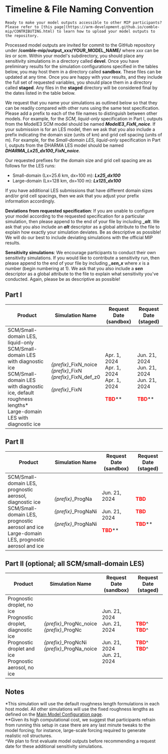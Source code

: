 # Timeline & File Naming Convention

```{attention}
Ready to make your model outputs accessible to other MIP participants? Please refer to [this page](https://arm-development.github.io/comble-mip/CONTRIBUTING.html) to learn how to upload your model outputs to the repository.
```

Processed model outputs are invited for commit to the GitHub repository under **/comble-mip/output_xxx/YOUR_MODEL_NAME/** where *xxx* can be *les* or *scm*. Within your model's subdirectory, you should place any sensitivity simulations in a directory called **devel**. Once you have preliminary results for the simulation configurations specified in the tables below, you may host them in a directory called **sandbox**. These files can be updated at any time. Once you are happy with your results, and they include the full set of requested variables, you should place them in a directory called **staged**. Any files in the **staged** directory will be considered final by the dates listed in the table below.

We request that you name your simulations as outlined below so that they can be readily compared with other runs using the same test specification. Please add a prefix to each of the file names to distinguish between other models. For example, for the *SCM, liquid-only* specification in Part I, outputs from the ModelE3 SCM model should be named ***ModelE3_FixN_noice***. If your submission is for an LES model, then we ask that you also include a prefix indicating the domain size (units of km) and grid cell spacing (units of m). For example, for the *Small-domain LES, liquid-only* specification in Part I, outputs from the DHARMA LES model should be named ***DHARMA_Lx25_dx100_FixN_noice***.

Our requested prefixes for the domain size and grid cell spacing are as follows for the LES runs:
* Small-domain (Lx=25.6 km, dx=100 m): ***Lx25_dx100***
* Large-domain (Lx=128 km, dx=100 m): ***Lx125_dx100***

If you have additional LES submissions that have different domain sizes and/or grid cell spacings, then we ask that you adjust your prefix information accordingly.

**Deviations from requested specification**: If you are unable to configure your model according to the requested specification for a particular simulation, then please append to the end of your file by including ***_alt***. We ask that you also include an ***alt*** descriptor as a global attribute to the file to explain how exactly your simulation deviates. Be as descriptive as possible! We will do our best to include deviating simulations with the official MIP results.

**Sensitivity simulations**: We encourage participants to conduct their own sensitivity simulations. If you would like to contribute a sensitivity run, then please append to the end of your file by including ***_sen_x*** where *x* is a number (begin numbering at 1). We ask that you also include a ***sen*** descriptor as a global attribute to the file to explain what sensitivity you've conducted. Again, please be as descriptive as possible!

## Part I
| Product                                                                                                                                                      | Simulation Name                                                                        | Request Date (sandbox)                                                                                    | Request Date (staged)                                                                                    |
|--------------------------------------------------------------------------------------------------------------------------------------------------------------|----------------------------------------------------------------------------------------|---------------------------------------------------------------------------------------------|---------------------------------------------------------------------------------------------|
| SCM/Small-domain LES, liquid-only<br>SCM/Small-domain LES with diagnostic ice<br>SCM/Small-domain LES with diagnostic ice, default roughness lengths*<br>Large-domain LES with diagnostic ice | *{prefix}*_FixN_noice<br>*{prefix}*_FixN<br>*{prefix}*_FixN_def_z0<br><br>*{prefix}*_FixN | Apr. 1, 2024<br>Apr. 1, 2024<br>Apr. 1, 2024<br><br><span style="color:red">**TBD**</span>** | Jun. 21, 2024<br>Jun. 21, 2024<br>Jun. 21, 2024<br><br><span style="color:red">**TBD**</span>** |

## Part II
| Product                                                                                                                                                      | Simulation Name                                                  | Request Date (sandbox)                                                                                    | Request Date (staged)                                                                                    |
|--------------------------------------------------------------------------------------------------------------------------------------------------------------|------------------------------------------------------------------|---------------------------------------------------------------------------|---------------------------------------------------------------------------|
| SCM/Small-domain LES, prognostic aerosol, diagnostic ice<br>SCM/Small-domain LES, prognostic aerosol and ice<br>Large-domain LES, prognostic aerosol and ice | *{prefix}*_ProgNa<br><br>*{prefix}*_ProgNaNi<br><br>*{prefix}*_ProgNaNi | Jun. 21, 2024<br><br>Jun. 21, 2024<br><br><span style="color:red">**TBD**</span>** | <span style="color:red">**TBD**</span>**<br><br><span style="color:red">**TBD**</span>**<br><br><span style="color:red">**TBD**</span>** |

## Part II (optional; all SCM/small-domain LES)
| Product                                                                                                                      | Simulation Name                                                                                | Request Date (sandbox)                                                                                    | Request Date (staged)                                                                                    |
|------------------------------------------------------------------------------------------------------------------------------|------------------------------------------------------------------------------------------------|--------------------------------------------------------------|--------------------------------------------------------------|
| Prognostic droplet, no ice<br>Prognostic droplet, diagnostic ice<br>Prognostic droplet and ice<br>Prognostic aerosol, no ice | *{prefix}*_ProgNc_noice<br>*{prefix}*_ProgNc<br><br>*{prefix}*_ProgNcNi<br>*{prefix}*_ProgNa_noice | Jun. 21, 2024<br>Jun. 21, 2024<br><br>Jun. 21, 2024<br>Jun. 21, 2024 | <span style="color:red">**TBD**</span>^<br><span style="color:red">**TBD**</span>^<br><br><span style="color:red">**TBD**</span>^<br><span style="color:red">**TBD**</span>^ |

## Notes
*This simulation will use the default roughness length formulations in each host model. All other simulations will use the fixed roughness lengths as defined on the [Main Model Configuration page](https://arm-development.github.io/comble-mip/main_configuration.html).
<br>
**Given its high computational cost, we suggest that participants refrain from running this setup in case there are any last minute tweaks to the model forcing; for instance, large-scale forcing required to generate realistic roll structures.
<br>
^We plan to first evaluate model outputs before recommending a request date for these additional sensitivity simulations.

